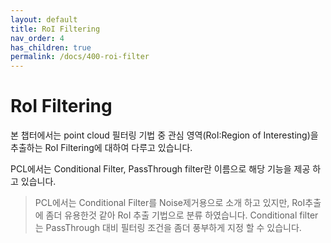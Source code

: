 ```yaml
---
layout: default
title: RoI Filtering
nav_order: 4
has_children: true
permalink: /docs/400-roi-filter
---
```




RoI Filtering
======================

본 챕터에서는 point cloud 필터링 기법 중 관심 영역(RoI:Region of Interesting)을 추출하는 RoI Filtering에 대하여 다루고 있습니다.

PCL에서는 Conditional Filter, PassThrough filter란 이름으로 해당 기능을 제공 하고 있습니다.

> PCL에서는 Conditional Filter를 Noise제거용으로 소개 하고 있지만, RoI추출에 좀더 유용한것 같아 RoI 추출 기법으로 분류 하였습니다.
> Conditional filter는 PassThrough 대비 필터링 조건을 좀더 풍부하게 지정 할 수 있습니다.
